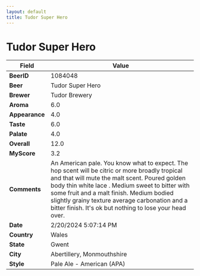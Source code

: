 ```yaml
---
layout: default
title: Tudor Super Hero
---
```


# Tudor Super Hero

| Field         | Value     |
|---------------|-----------|
| **BeerID** | 1084048 |
| **Beer** | Tudor Super Hero |
| **Brewer** | Tudor Brewery |
| **Aroma** | 6.0 |
| **Appearance** | 4.0 |
| **Taste** | 6.0 |
| **Palate** | 4.0 |
| **Overall** | 12.0 |
| **MyScore** | 3.2 |
| **Comments** | An American pale. You know what to expect. The hop scent will be citric or more broadly tropical and that will mute the malt scent. Poured golden body thin white lace . Medium sweet to bitter with some fruit and a malt finish. Medium bodied slightly grainy texture average carbonation and a bitter finish. It's ok but nothing to lose your head over. |
| **Date** | 2/20/2024 5:07:14 PM |
| **Country** | Wales |
| **State** | Gwent |
| **City** | Abertillery, Monmouthshire |
| **Style** | Pale Ale - American (APA) |
